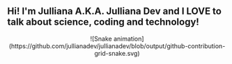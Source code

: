 ## Hi! I'm Julliana A.K.A. Julliana Dev and I LOVE to talk about science, coding and technology!
<div align="center">
  ![Snake animation](https://github.com/jullianadev/jullianadev/blob/output/github-contribution-grid-snake.svg)
</div>
